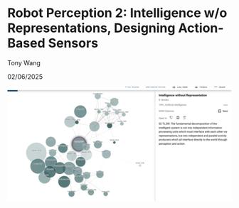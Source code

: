 # Robot Perception 2: **Intelligence w/o Representations, Designing Action-Based Sensors**

Tony Wang

02/06/2025 







![image-20250204112541516](./0206-Robot%20Perception%202.assets/image-20250204112541516.png)